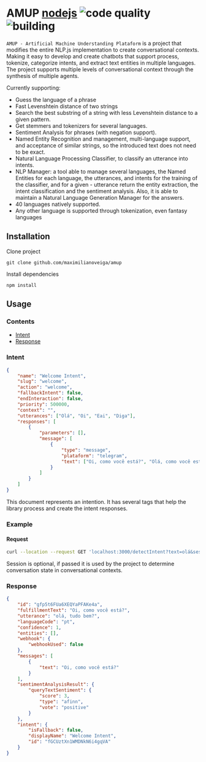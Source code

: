 # AMUP [nodejs](https://img.shields.io/badge/nodejs-v16.8.0-blue) ![code quality](https://img.shields.io/badge/code%20quality-A-green) ![building](https://img.shields.io/badge/building-passing-blue)

`AMUP - Artificial Machine Understanding Plataform` is a project that modifies the entire NLP.js implementation to create conversational contexts. Making it easy to develop and create chatbots that support process, tokenize, categorize intents, and extract text entities in multiple languages. The project supports multiple levels of conversational context through the synthesis of multiple agents.

Currently supporting:

- Guess the language of a phrase
- Fast Levenshtein distance of two strings
- Search the best substring of a string with less Levenshtein distance to a given pattern.
- Get stemmers and tokenizers for several languages.
- Sentiment Analysis for phrases (with negation support).
- Named Entity Recognition and management, multi-language support, and acceptance of similar strings, so the introduced text does not need to be exact.
- Natural Language Processing Classifier, to classify an utterance into intents.
- NLP Manager: a tool able to manage several languages, the Named Entities for each language, the utterances, and intents for the training of the classifier, and for a given - utterance return the entity extraction, the intent classification and the sentiment analysis. Also, it is able to maintain a Natural Language Generation Manager for the answers.
- 40 languages natively supported.
- Any other language is supported through tokenization, even fantasy languages

## Installation

Clone project

```console
git clone github.com/maximilianoveiga/amup
```

Install dependencies

```console
npm install
```

## Usage

### Contents

- [Intent](#intent)
- [Response](#response)

### Intent

```json
{
    "name": "Welcome Intent",
    "slug": "welcome",
    "action": "welcome",
    "fallbackIntent": false,
    "endInteraction": false,
    "priority": 500000,
    "context": "",
    "utterances": ["Olá", "Oi", "Eai", "Diga"],
    "responses": [
        {
            "parameters": [],
            "message": [
                {
                    "type": "message",
                    "plataform": "telegram",
                    "text": ["Oi, como você está?", "Olá, como você esta?"]
                }
            ]
        }
    ]
}
```

This document represents an intention. It has several tags that help the library process and create the intent responses.

### Example

#### Request

```bash
curl --location --request GET 'localhost:3000/detectIntent?text=olá&sessionId=xbwpe1ns8XyDbQBZ35Jp3r'
```

Session is optional, if passed it is used by the project to determine conversation state in conversational contexts.

### Response

```json
{
    "id": "gfp5t6FUa6XEQYaPFAKe4a",
    "fulfillmentText": "Oi, como você está?",
    "utterance": "olá, tudo bem?",
    "languageCode": "pt",
    "confidence": 1,
    "entities": [],
    "webhook": {
        "webhookUsed": false
    },
    "messages": [
        {
            "text": "Oi, como você está?"
        }
    ],
    "sentimentAnalysisResult": {
        "queryTextSentiment": {
            "score": 3,
            "type": "afinn",
            "vote": "positive"
        }
    },
    "intent": {
        "isFallback": false,
        "displayName": "Welcome Intent",
        "id": "fGCUztXn1WMDNkN6i4gqVA"
    }
}
```
